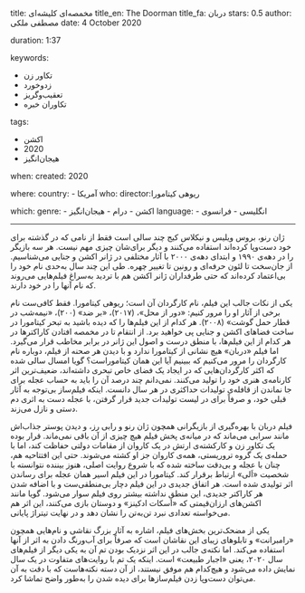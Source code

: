 title: مخمصه‌ای کلیشه‌ای
title_en: The Doorman
title_fa: دربان
stars: 0.5
author: مصطفی ملکی
date: 4 October 2020

duration: 1:37

keywords:
  - تکاور زن
  - زدوخورد
  - تعقیب‌وگریز
  - تکاوران خبره

tags:
  - اکشن
  - 2020
  - هیجان‌انگیز

when:
  created: 2020

where:
  country:
    - آمریکا 
who:
  director:ریوهی کیتامورا

which:
  genre:
    - اکشن
    - درام
    - هیجان‌انگیز
  language:
    - انگلیسی
    - فرانسوی
   
---

ژان رنو، بروس ویلیس و نیکلاس کیج چند سالی است فقط از نامی که در گذشته برای خود دست‌و‌پا کرده‌اند استفاده می‌کنند و دیگر برای‌شان چیزی مهم نیست. هر سه بازیگر را در دهه‌ی ۱۹۹۰ و ابتدای دهه‌ی ۲۰۰۰ با آثار مختلفی در ژانر اکشن و جنایی می‌شناسیم. از جان‌سخت تا لئون حرفه‌ای و رونین تا تغییر چهره. طی این چند سال به‌حدی نام خود را بی‌اعتماد کرده‌اند که حتی طرفداران ژانر اکشن هم با تردید به‌سراغ فیلم‌هایی می‌روند که نام آنها را در خود دارند. 

یکی از نکات جالب این فیلم، نام کارگردان آن است؛ ریوهی کیتامورا. فقط کافی‌ست نام برخی از آثار او را مرور کنیم: «دور از محل»، (۲۰۱۷)، «بر ضد» (۲۰۰)، «نیمه‌شب در قطار حمل گوشت»‌ (۲۰۰۸)‌. هر کدام از این فیلم‌ها را که دیده باشید به تبحر کیتامورا در ساخت فضاهای اکشن و جنایی پی خواهید برد. از انتقام تا در مخمصه افتادن کاراکترها در هر کدام از این فیلم‌ها، با منطق درست و اصول این ژانر در برابر مخاطب قرار می‌گیرد. اما فیلم «دربان» هیچ نشانی از کیتامورا ندارد و با دیدن هر صحنه از فیلم، دوباره نام کارگردان را مرور می‌کنیم که ببینیم آیا این همان کیتاموراست؟‌ گویا امسال سالی‌ شده که اکثر کارگردان‌هایی که در ایجاد یک فضای خاص تبحری داشته‌اند، ضعیف‌ترین اثر کارنامه‌ی هنری خود را تولید می‌کنند. نمی‌دانم چند درصد آن را باید به حساب عجله برای جا نماندن از قافله‌ی تولیدات حداکثری در هر سال دانست. اینکه فیلم‌ساز بی‌توجه به آثار قبلی خود، و صرفاً برای در لیست تولیدات جدید قرار گرفتن، با عجله دست به اثری دم دستی و نازل می‌زند. 

فیلم دربان با بهره‌گیری از بازیگرانی همچون ژان رنو و رابی رز، و دیدن پوستر جذاب‌اش مانند سرابی می‌ماند که در میانه‌ی پخش فیلم هیچ چیزی از آن باقی نمی‌ماند. قرار بوده یک تکاور زن و کارکشته‌ی ارتش در یک  کاروان از مقامات دولتی حفاظت کند، اما با حمله‌ی یک گروه تروریستی، همه‌ی کاروان جز او کشته می‌شوند. حتی این افتتاحیه هم، چنان با عجله و بی‌دقت ساخته شده که با شروع روایت اصلی، هنوز بیننده نتوانسته با شخصیت «اَلی» ارتباط برقرار کند. کیتامورا در این فیلم اسیر همان عجله برای رساندن اثر تولیدی شده است. هر اتفاق جدیدی در این فیلم دچار بی‌منطقی‌ست و با اضافه‌ شدن هر کاراکتر جدیدی، این منطقِ نداشته بیشتر روی فیلم سوار می‌شود. گویا مانند اکشن‌های ارزان‌قیمتی که «اسکات ادکینز» و دوستان بازی می‌کنند، این اثر هم می‌خواسته تعدادی نبرد تن‌به‌تن را نشان دهد و در نهایت تیتراژ پایانی. 

یکی از مضحک‌ترین بخش‌های فیلم، اشاره به آثار بزرگ نقاشی و نام‌هایی همچون «رامبرانت» و تابلوهای زیبای این نقاشان است که صرفاً برای آب‌و‌رنگ دادن به اثر از آنها استفاده می‌کند. اما نکته‌ی جالب در این اثر نزدیک بودن تم آن به یکی دیگر از فیلم‌های سال ۲۰۲۰، یعنی «اجبار طبیعت» است. اینکه یک تم با روایت‌های متفاوت در یک سال نمایش داده می‌شود و هیچ‌کدام هم موفق نیستند، از آن دسته نکته‌هاست که با دقت به آن می‌توان دست‌و‌پا زدن فیلم‌سازها برای دیده شدن را به‌طور واضح تماشا کرد.  